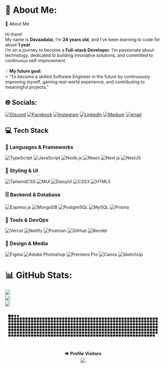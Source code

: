# 💫 About Me:
👋 About Me<br><br>Hi there!  <br>My name is **Davaadalai**, I’m **24 years old**, and I’ve been learning to code for about **1 year**.  <br>I’m on a journey to become a **Full-stack Developer**. I’m passionate about technology, dedicated to building innovative solutions, and committed to continuous self-improvement.<br><br>💡 **My future goal:**  <br>> “To become a skilled Software Engineer in the future by continuously improving myself, gaining real-world experience, and contributing to meaningful projects.”<br>


## 🌐 Socials:
[![Discord](https://img.shields.io/badge/Discord-%237289DA.svg?logo=discord&logoColor=white)](https://discord.gg/v1sxj) [![Facebook](https://img.shields.io/badge/Facebook-%231877F2.svg?logo=Facebook&logoColor=white)](https://facebook.com/Dvkgod) [![Instagram](https://img.shields.io/badge/Instagram-%23E4405F.svg?logo=Instagram&logoColor=white)](https://instagram.com/_laurice7) [![LinkedIn](https://img.shields.io/badge/LinkedIn-%230077B5.svg?logo=linkedin&logoColor=white)](https://linkedin.com/in/Davaadalai7) [![Medium](https://img.shields.io/badge/Medium-12100E?logo=medium&logoColor=white)](https://medium.com/@Davaadalai7) [![email](https://img.shields.io/badge/Email-D14836?logo=gmail&logoColor=white)](mailto:skiple7@gmail.com) 

## 💻 Tech Stack

### 🧠 Languages & Frameworks  
![TypeScript](https://img.shields.io/badge/TypeScript-007ACC?style=flat-square&logo=typescript&logoColor=white)
![JavaScript](https://img.shields.io/badge/JavaScript-F7DF1E?style=flat-square&logo=javascript&logoColor=black)
![Node.js](https://img.shields.io/badge/Node.js-339933?style=flat-square&logo=nodedotjs&logoColor=white)
![React](https://img.shields.io/badge/React-20232A?style=flat-square&logo=react&logoColor=61DAFB)
![Next.js](https://img.shields.io/badge/Next.js-000000?style=flat-square&logo=nextdotjs&logoColor=white)
![NestJS](https://img.shields.io/badge/NestJS-E0234E?style=flat-square&logo=nestjs&logoColor=white)

### 🎨 Styling & UI  
![TailwindCSS](https://img.shields.io/badge/TailwindCSS-38B2AC?style=flat-square&logo=tailwind-css&logoColor=white)
![MUI](https://img.shields.io/badge/MUI-007FFF?style=flat-square&logo=mui&logoColor=white)
![DaisyUI](https://img.shields.io/badge/DaisyUI-5A0EF8?style=flat-square&logo=daisyui&logoColor=white)
![CSS3](https://img.shields.io/badge/CSS3-1572B6?style=flat-square&logo=css3&logoColor=white)
![HTML5](https://img.shields.io/badge/HTML5-E34F26?style=flat-square&logo=html5&logoColor=white)

### 🗄️ Backend & Database  
![Express.js](https://img.shields.io/badge/Express.js-404D59?style=flat-square&logo=express&logoColor=white)
![MongoDB](https://img.shields.io/badge/MongoDB-4EA94B?style=flat-square&logo=mongodb&logoColor=white)
![PostgreSQL](https://img.shields.io/badge/PostgreSQL-316192?style=flat-square&logo=postgresql&logoColor=white)
![MySQL](https://img.shields.io/badge/MySQL-4479A1?style=flat-square&logo=mysql&logoColor=white)
![Prisma](https://img.shields.io/badge/Prisma-3982CE?style=flat-square&logo=prisma&logoColor=white)

### 🧰 Tools & DevOps  
![Vercel](https://img.shields.io/badge/Vercel-000000?style=flat-square&logo=vercel&logoColor=white)
![Netlify](https://img.shields.io/badge/Netlify-00C7B7?style=flat-square&logo=netlify&logoColor=white)
![Postman](https://img.shields.io/badge/Postman-FF6C37?style=flat-square&logo=postman&logoColor=white)
![GitHub](https://img.shields.io/badge/GitHub-181717?style=flat-square&logo=github&logoColor=white)
![Render](https://img.shields.io/badge/Render-46E3B7?style=flat-square&logo=render&logoColor=black)

### 🎨 Design & Media  
![Figma](https://img.shields.io/badge/Figma-F24E1E?style=flat-square&logo=figma&logoColor=white)
![Adobe Photoshop](https://img.shields.io/badge/Photoshop-31A8FF?style=flat-square&logo=adobephotoshop&logoColor=white)
![Premiere Pro](https://img.shields.io/badge/Premiere%20Pro-9999FF?style=flat-square&logo=adobepremierepro&logoColor=white)
![Canva](https://img.shields.io/badge/Canva-00C4CC?style=flat-square&logo=canva&logoColor=white)
![SketchUp](https://img.shields.io/badge/SketchUp-005F9E?style=flat-square&logo=sketchup&logoColor=white)


# 📊 GitHub Stats:
![](https://github-readme-stats.vercel.app/api?username=Davaadalai7&theme=dark&hide_border=true&include_all_commits=true&count_private=true)<br/>
![](https://nirzak-streak-stats.vercel.app/?user=Davaadalai7&theme=dark&hide_border=true)<br/>
![](https://github-readme-stats.vercel.app/api/top-langs/?username=Davaadalai7&theme=dark&hide_border=true&include_all_commits=true&count_private=true&layout=compact)


![snake gif](https://github.com/Davaadalai7/Davaadalai7/blob/output/github-snake-dark.svg)

<p align="center">
👁️ <b>Profile Visitors</b><br>
<img src="https://profile-counter.glitch.me/Davaadalai7/count.svg" />
</p>




